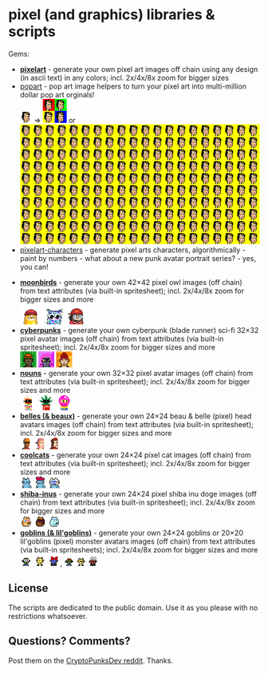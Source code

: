 # pixel (and graphics) libraries & scripts


Gems:

- [**pixelart**](pixelart) - generate your own pixel art images off chain using any design (in ascii text) in any colors; incl. 2x/4x/8x zoom for bigger sizes
- [popart](popart) - pop art image helpers  to turn your pixel art into multi-million dollar pop art orginals! <br> ![](popart/i/frida_kahlo-24x24.png) ⇒ ![](popart/i/frida-quadruple.png)
 or ![](popart/i/frida-twohundred.png)
- [pixelart-characters](pixelart-characters) - generate pixel arts characters, algorithmically - paint by numbers - what about a new punk avatar portrait series? - yes, you can!


<!-- break -->


- [**moonbirds**](moonbirds) - generate your own 42×42 pixel owl images (off chain) from text attributes (via built-in spritesheet); incl. 2x/4x/8x zoom for bigger sizes and more  <br> ![](moonbirds/i/moonbird2b.png) ![](moonbirds/i/moonbird3.png) ![](moonbirds/i/moonbird1e.png)
- [**cyberpunks**](cyberpunks) - generate your own cyberpunk (blade runner) sci-fi 32×32 pixel avatar images (off chain) from text attributes (via built-in spritesheet); incl. 2x/4x/8x zoom for bigger sizes and more <br>  ![](cyberpunks/i/punk1.png) ![](cyberpunks/i/punk2.png) ![](cyberpunks/i/punk3.png)
- [**nouns**](nouns) - generate your own 32×32 pixel avatar images (off chain) from text attributes (via built-in spritesheet); incl. 2x/4x/8x zoom for bigger sizes and more  <br> ![](nouns/i/noun1.png) ![](nouns/i/noun2.png) ![](nouns/i/noun5.png)
- [**belles (& beaux)**](belles) - generate your own 24×24 beau & belle (pixel) head avatars images (off chain) from text attributes (via built-in spritesheet); incl. 2x/4x/8x zoom for bigger sizes and more <br> ![](belles/i/head1.png) ![](belles/i/head2.png) ![](belles/i/head3.png)
- [**coolcats**](coolcats) - generate your own 24×24 pixel cat images (off chain) from text attributes (via built-in spritesheet); incl. 2x/4x/8x zoom for bigger sizes and more <br>   ![](coolcats/i/coolcat3.png) ![](coolcats/i/coolcat1.png) ![](coolcats/i/coolcat4.png)
- [**shiba-inus**](shibainus) - generate your own 24×24 pixel shiba inu doge images (off chain) from text attributes (via built-in spritesheet); incl. 2x/4x/8x zoom for bigger sizes and more   <br>   ![](shibainus/i/doge1.png) ![](shibainus/i/doge2.png) ![](shibainus/i/doge4.png)
- [**goblins (& lil'goblins)**](goblins) - generate your own 24×24 goblins or 20×20 lil'goblins (pixel) monster avatars images (off chain) from text attributes (via built-in spritesheets); incl. 2x/4x/8x zoom for bigger sizes and more   <br>   ![](goblins/i/goblin1.png) ![](goblins/i/goblin2.png) ![](goblins/i/goblin3.png),  ![](goblins/i/lilgoblin1.png) ![](goblins/i/lilgoblin2.png) ![](goblins/i/lilgoblin3.png)





## License

The scripts are dedicated to the public domain.
Use it as you please with no restrictions whatsoever.


## Questions? Comments?

Post them on the [CryptoPunksDev reddit](https://old.reddit.com/r/CryptoPunksDev). Thanks.
